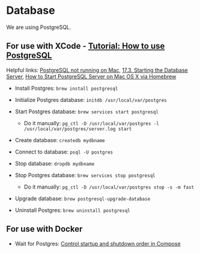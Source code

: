 # Database

We are using PostgreSQL.

## For use with XCode - [Tutorial: How to use PostgreSQL](https://medium.com/@martinlasek/tutorial-how-to-use-postgresql-efb62a434cc5)

Helpful links: [PostgreSQL not running on Mac](https://dba.stackexchange.com/questions/75214/postgresql-not-running-on-mac?newreg=7653d562d5e448799bb3102faf5d267a), [17.3. Starting the Database Server](https://www.postgresql.org/docs/9.0/server-start.html), [How to Start PostgreSQL Server on Mac OS X via Homebrew](https://chartio.com/resources/tutorials/how-to-start-postgresql-server-on-mac-os-x/)

- Install Postgres: `brew install postgresql`

- Initialize Postgres database: `initdb /usr/local/var/postgres`

- Start Postgres database: `brew services start postgresql`
  * Do it manually: `pg_ctl -D /usr/local/var/postgres -l /usr/local/var/postgres/server.log start`
  
- Create database: `createdb mydbname`

- Connect to database: `psql -U postgres`

- Stop database: `dropdb mydbname`

- Stop Postgres database: `brew services stop postgresql`
  * Do it manually: `pg_ctl -D /usr/local/var/postgres stop -s -m fast`

- Upgrade database: `brew postgresql-upgrade-database`

- Uninstall Postgres: `brew uninstall postgresql`


## For use with Docker

- Wait for Postgres: [Control startup and shutdown order in Compose](https://docs.docker.com/compose/startup-order/)
